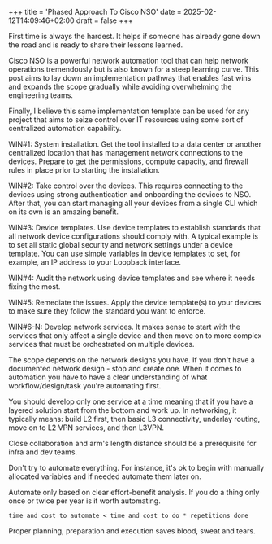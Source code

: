 +++
title = 'Phased Approach To Cisco NSO'
date = 2025-02-12T14:09:46+02:00
draft = false
+++

First time is always the hardest. It helps if someone has already gone down the road and is ready to share their lessons learned. 

Cisco NSO is a powerful network automation tool that can help network operations tremendously but is also known for a steep learning curve. This post aims to lay down an implementation pathway that enables fast wins and expands the scope gradually while avoiding overwhelming the engineering teams.

Finally, I believe this same implementation template can be used for any project that aims to seize control over IT resources using some sort of centralized automation capability. 

WIN#1: System installation. Get the tool installed to a data center or another centralized location that has management network connections to the devices. Prepare to get the permissions, compute capacity, and firewall rules in place prior to starting the installation. 

WIN#2: Take control over the devices. This requires connecting to the devices using strong authentication and onboarding the devices to NSO. After that, you can start managing all your devices from a single CLI which on its own is an amazing benefit. 

WIN#3: Device templates. Use device templates to establish standards that all network device configurations should comply with. A typical example is to set all static global security and network settings under a device template. You can use simple variables in device templates to set, for example, an IP address to your Loopback interface.

WIN#4: Audit the network using device templates and see where it needs fixing the most. 

WIN#5: Remediate the issues. Apply the device template(s) to your devices to make sure they follow the standard you want to enforce. 

WIN#6-N: Develop network services. It makes sense to start with the services that only affect a single device and then move on to more complex services that must be orchestrated on multiple devices.

The scope depends on the network designs you have. If you don't have a documented network design - stop and create one. When it comes to automation you have to have a clear understanding of what workflow/design/task you're automating first. 

You should develop only one service at a time meaning that if you have a layered solution start from the bottom and work up. In networking, it typically means: build L2 first, then basic L3 connectivity, underlay routing, move on to L2 VPN services, and then L3VPN. 

Close collaboration and arm's length distance should be a prerequisite for infra and dev teams. 

Don't try to automate everything. For instance, it's ok to begin with manually allocated variables and if needed automate them later on.

Automate only based on clear effort-benefit analysis. If you do a thing only once or twice per year is it worth automating.

```
time and cost to automate < time and cost to do * repetitions done
```

Proper planning, preparation and execution saves blood, sweat and tears. 